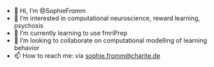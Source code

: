 - 👋 Hi, I’m @SophieFromm
- 👀 I’m interested in computational neuroscience, reward learning, psychosis
- 🌱 I’m currently learning to use fmriPrep
- 💞️ I’m looking to collaborate on computational modelling of learning behavior 
- 📫 How to reach me: via sophie.fromm@charite.de

<!---
SophieFromm/SophieFromm is a ✨ special ✨ repository because its `README.md` (this file) appears on your GitHub profile.
You can click the Preview link to take a look at your changes.
--->
